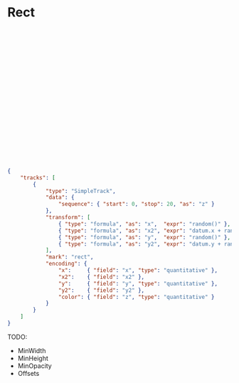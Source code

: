 # Rect

<div class="embed-example">
<div class="embed-container" style="height: 300px"></div>
<div class="embed-spec">

```json
{
    "tracks": [
        {
            "type": "SimpleTrack",
            "data": {
                "sequence": { "start": 0, "stop": 20, "as": "z" }
            },
            "transform": [
                { "type": "formula", "as": "x",  "expr": "random()" },
                { "type": "formula", "as": "x2", "expr": "datum.x + random() * 0.3" },
                { "type": "formula", "as": "y",  "expr": "random()" },
                { "type": "formula", "as": "y2", "expr": "datum.y + random() * 0.4" }
            ],
            "mark": "rect",
            "encoding": {
                "x":     { "field": "x", "type": "quantitative" },
                "x2":    { "field": "x2" },
                "y":     { "field": "y", "type": "quantitative" },
                "y2":    { "field": "y2" },
                "color": { "field": "z", "type": "quantitative" }
            }
        }
    ]
}
```

</div>
</div>

TODO:

* MinWidth
* MinHeight
* MinOpacity
* Offsets
